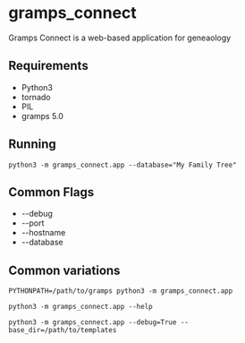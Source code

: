 # gramps_connect

Gramps Connect is a web-based application for geneaology

Requirements
------------

* Python3
* tornado
* PIL
* gramps 5.0

Running
-------

```shell
python3 -m gramps_connect.app --database="My Family Tree"
```

Common Flags
------------

* --debug
* --port
* --hostname
* --database

Common variations
-----------------

```shell
PYTHONPATH=/path/to/gramps python3 -m gramps_connect.app

python3 -m gramps_connect.app --help

python3 -m gramps_connect.app --debug=True --base_dir=/path/to/templates
```
